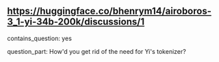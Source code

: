 ## https://huggingface.co/bhenrym14/airoboros-3_1-yi-34b-200k/discussions/1

contains_question: yes

question_part: How'd you get rid of the need for Yi's tokenizer?
